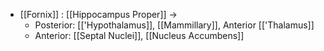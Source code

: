 - [[Fornix]] : [[Hippocampus Proper]] -> 
	- Posterior: [['Hypothalamus]], [[Mammillary]], Anterior [['Thalamus]]
	- Anterior: [[Septal Nuclei]], [[Nucleus Accumbens]]
